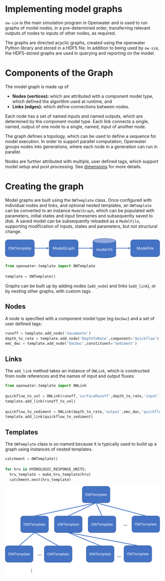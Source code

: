 # Implementing model graphs

`ow-sim` is the main simulation program in Openwater and is used to run graphs of model nodes, in a pre-determined order, transferring relevant outputs of nodes to inputs of other nodes, as required.

The graphs are directed acyclic graphs, created using the openwater Python library and stored in a HDF5 file. In addition to being used by `ow-sim`, the HDF5-stored graphs are used in querying and reporting on the model.

# Components of the Graph

The model graph is made up of
* **Nodes (vertices):** which are attributed with a component model type, which defined the algorithm used at runtime, and
* **Links (edges):** which define connections between nodes.

Each node has a set of named inputs and named outputs, which are determined by the component model type. Each link connects a single, named, output of one node to a single, named, input of another node.

The graph defines a topology, which can be used to define a sequence for model execution. In order to support parallel computation, Openwater groups nodes into generations, where each node in a generation can run in parallel.

Nodes are further attributed with multiple, user defined tags, which support model setup and post processing. See [dimensions](dimensions.md) for  more details.

# Creating the graph

Model graphs are built using the `OWTemplate` class. Once configured with individual nodes and links, and optional nested templates, an `OWTemplate` can be converted to an instance `ModelGraph`, which can be populated with parameters, initial states and input timeseries and subsequently saved to disk. A saved model can be subsequently reloaded as a `ModelFile`, supporting modification of inputs, states and parameters, but not structural change.

![Building an openwater model](figures/ModelLifecycle.png)

```python
from openwater.template import OWTemplate

template = OWTemplate()
```

Graphs can be built up by adding nodes (`add_node`) and links (`add_link`), or by nesting other graphs, with custom tags.

## Nodes

A node is specified with a component model type (eg `EmcDwc`) and a set of user defined tags:

```python
runoff = template.add_node('Sacamento')
depth_to_rate = template.add_node('DepthToRate',component='Quickflow')
emc_dwc = template.add_node('EmcDwc',constituent='Sediment')
```

## Links

The `add_link` method takes an instance of `OWLink`, which is constructed from node references and the names of input and output fluxes:

```python
from openwater.template import OWLink

quickflow_to_vol = OWLink(runoff,'surfaceRunoff',depth_to_rate,'input')
template.add_link(runoff_to_vol)

quickflow_to_sediment = OWLink(depth_to_rate,'output',emc_dwc,'quickflow')
template.add_link(quickflow_to_sediment)
```

## Templates

The `OWTemplate` class is so-named because it is typically used to build up a graph using instances of nested templates.

```python
catchment = OWTemplate()

for hru in HYDROLOGIC_RESPONSE_UNITS:
  hru_template = make_hru_template(hru)
  catchment.nest(hru_template)
```

![Nesting templates](figures/NestedTemplates.png)


